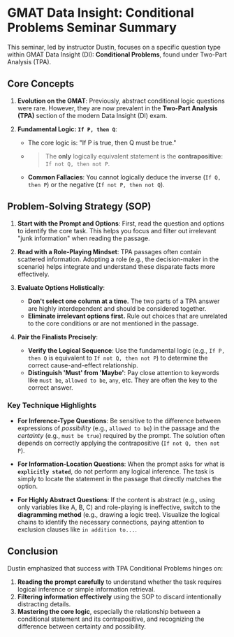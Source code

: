 # GMAT Data Insight: Conditional Problems Seminar Summary

This seminar, led by instructor Dustin, focuses on a specific question type within GMAT Data Insight (DI): **Conditional Problems**, found under Two-Part Analysis (TPA).

## Core Concepts

1.  **Evolution on the GMAT**: Previously, abstract conditional logic questions were rare. However, they are now prevalent in the **Two-Part Analysis (TPA)** section of the modern Data Insight (DI) exam.

2.  **Fundamental Logic: `If P, then Q`**:
    * The core logic is: "If P is true, then Q must be true."
    * > The **only** logically equivalent statement is the **contrapositive**: `If not Q, then not P`.
    * **Common Fallacies**: You cannot logically deduce the inverse (`If Q, then P`) or the negative (`If not P, then not Q`).

## Problem-Solving Strategy (SOP)

1.  **Start with the Prompt and Options**: First, read the question and options to identify the core task. This helps you focus and filter out irrelevant "junk information" when reading the passage.

2.  **Read with a Role-Playing Mindset**: TPA passages often contain scattered information. Adopting a role (e.g., the decision-maker in the scenario) helps integrate and understand these disparate facts more effectively.

3.  **Evaluate Options Holistically**:
    * **Don't select one column at a time.** The two parts of a TPA answer are highly interdependent and should be considered together.
    * **Eliminate irrelevant options first.** Rule out choices that are unrelated to the core conditions or are not mentioned in the passage.

4.  **Pair the Finalists Precisely**:
    * **Verify the Logical Sequence**: Use the fundamental logic (e.g., `If P, then Q` is equivalent to `If not Q, then not P`) to determine the correct cause-and-effect relationship.
    * **Distinguish 'Must' from 'Maybe'**: Pay close attention to keywords like `must be`, `allowed to be`, `any`, etc. They are often the key to the correct answer.

### Key Technique Highlights

* **For Inference-Type Questions**: Be sensitive to the difference between expressions of *possibility* (e.g., `allowed to be`) in the passage and the *certainty* (e.g., `must be true`) required by the prompt. The solution often depends on correctly applying the contrapositive (`If not Q, then not P`).

* **For Information-Location Questions**: When the prompt asks for what is **`explicitly stated`**, do not perform any logical inference. The task is simply to locate the statement in the passage that directly matches the option.

* **For Highly Abstract Questions**: If the content is abstract (e.g., using only variables like A, B, C) and role-playing is ineffective, switch to the **diagramming method** (e.g., drawing a logic tree). Visualize the logical chains to identify the necessary connections, paying attention to exclusion clauses like `in addition to...`.

## Conclusion

Dustin emphasized that success with TPA Conditional Problems hinges on:

1.  **Reading the prompt carefully** to understand whether the task requires logical inference or simple information retrieval.
2.  **Filtering information effectively** using the SOP to discard intentionally distracting details.
3.  **Mastering the core logic**, especially the relationship between a conditional statement and its contrapositive, and recognizing the difference between certainty and possibility.
